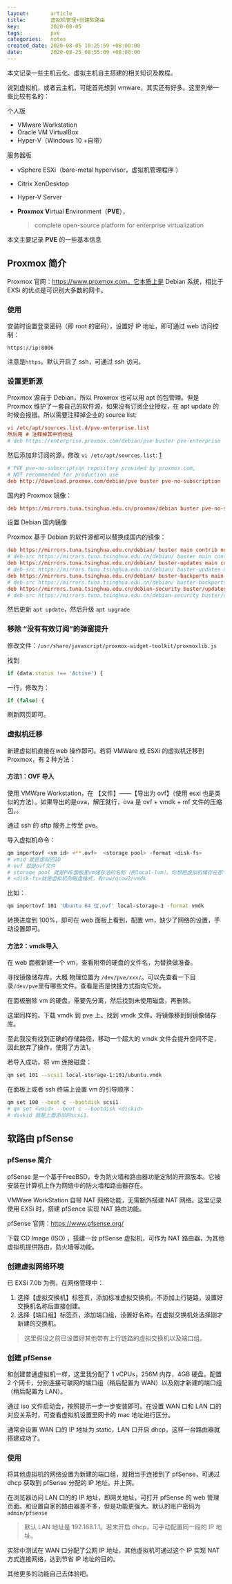 ```yaml
---
layout:       article
title:        虚拟机管理+创建软路由
key:          2020-08-05
tags:         pve	
categories:   notes
created_date: 2020-08-05 10:25:59 +08:00:00
date:         2020-08-25 08:55:09 +08:00:00
---
```


本文记录一些主机云化、虚拟主机自主搭建的相关知识及教程。

<!--more-->

说到虚拟机，或者云主机，可能首先想到 vmware，其实还有好多。这里列举一些比较有名的：

个人版

- VMware Workstation
- Oracle VM VirtualBox
- Hyper-V（Windows 10 +自带）

服务器版

- vSphere ESXi（bare-metal hypervisor，虚拟机管理程序 ）

- Citrix XenDesktop

- Hyper-V Server

- **Proxmox** **V**irtual **E**nvironment（**PVE**），

  > complete open-source platform for enterprise virtualization

本文主要记录 **PVE** 的一些基本信息

## Proxmox 简介

Proxmox 官网：https://www.proxmox.com。它本质上是 Debian 系统，相比于 EXSi 的优点是可识别大多数的网卡。

### 使用

安装时设置登录密码（即 root 的密码），设置好 IP 地址，即可通过 web 访问控制：

```
https://ip:8006
```

注意是`https`。默认开启了 ssh，可通过 ssh 访问。

### 设置更新源

Proxmox 源自于 Debian，所以 Proxmox 也可以用 apt 的包管理。但是 Proxmox 维护了一套自己的软件源，如果没有订阅企业授权，在 apt update 的时候会报错。所以需要注释掉企业的 source list:

```ini
vi /etc/apt/sources.list.d/pve-enterprise.list
然后用 # 注释掉其中的地址
# deb https://enterprise.proxmox.com/debian/pve buster pve-enterprise
```

然后添加非订阅的源，修改 `vi /etc/apt/sources.list`: [1](http://einverne.github.io/post/2020/03/proxmox-install-and-setup.html#fn:non)

```ini
# PVE pve-no-subscription repository provided by proxmox.com,
# NOT recommended for production use
deb http://download.proxmox.com/debian/pve buster pve-no-subscription
```

国内的 Proxmox 镜像：

```ini
deb https://mirrors.tuna.tsinghua.edu.cn/proxmox/debian buster pve-no-subscription
```

设置 Debian 国内镜像

Proxmox 基于 Debian 的软件源都可以替换成国内的镜像：

```ini
deb https://mirrors.tuna.tsinghua.edu.cn/debian/ buster main contrib non-free
# deb-src https://mirrors.tuna.tsinghua.edu.cn/debian/ buster main contrib non-free
deb https://mirrors.tuna.tsinghua.edu.cn/debian/ buster-updates main contrib non-free
# deb-src https://mirrors.tuna.tsinghua.edu.cn/debian/ buster-updates main contrib non-free
deb https://mirrors.tuna.tsinghua.edu.cn/debian/ buster-backports main contrib non-free
# deb-src https://mirrors.tuna.tsinghua.edu.cn/debian/ buster-backports main contrib non-free
deb https://mirrors.tuna.tsinghua.edu.cn/debian-security buster/updates main contrib non-free
# deb-src https://mirrors.tuna.tsinghua.edu.cn/debian-security buster/updates main contrib non-free
```

然后更新 `apt update`，然后升级 `apt upgrade`

### 移除 “没有有效订阅”的弹窗提升

修改文件：`/usr/share/javascript/proxmox-widget-toolkit/proxmoxlib.js`

找到

```javascript
if (data.status !== 'Active') {
```

一行，修改为：

```js
if (false) {
```

刷新网页即可。

### 虚拟机迁移

新建虚拟机直接在web 操作即可。若将 VMWare 或 ESXi 的虚拟机迁移到 Proxmox，有 2 种方法：

#### 方法1：OVF 导入

 使用 VMWare  Workstation，在 【文件】——【导出为 ovf】（使用 esxi 也是类似的方法）。如果导出的是ova，解压就行，ova 是 ovf + vmdk + mf 文件的压缩包，。

通过 ssh 的 sftp 服务上传至 pve。

导入虚拟机命令：

```sh
qm importovf <vm id> <**.ovf>  <storage pool> -format <disk-fs>
# vmid 就是虚拟的ID
# ovf 就是ovf文件
# storage pool 就是PVE面板里vm储存池的名称（例local-lvm）。你想把虚拟机储存在那个位置,就填哪个
# <disk-fs>就是虚拟机的磁盘格式，有raw/qcow2/vmdk
```

比如：

```sh
qm importovf 101 'Ubuntu 64 位.ovf' local-storage-1 -format vmdk
```

转换进度到 100%，即可在 web 面板上看到，配置 vm，缺少了网络的设置，手动设置即可。

#### 方法2：vmdk导入

在 web 面板新建一个 vm，查看附带的硬盘的文件名，为替换做准备。

寻找镜像储存库，大概 物理位置为 `/dev/pve/xxx/`。可以先查看一下目录`/dev/pve`里有哪些文件。查看是否是快捷方式指向它处。

在面板删除 vm 的硬盘。需要先分离，然后找到未使用磁盘，再删除。

这里同样的，下载 vmdk 到 pve 上。找到 vmdk 文件。将镜像移到到镜像储存库。

至此我没有找到正确的存储路径，移动一个超大的 vmdk 文件会提升空间不足，因此放弃了操作，使用了方法1。

若导入成功，将 vm 连接磁盘：

```sh
qm set 101 --scsi1 local-storage-1:101/ubuntu.vmdk
```

在面板上或者 ssh 终端上设置 vm 的引导顺序：

```sh
qm set 100 --boot c --bootdisk scsi1
# qm set <vmid> --boot c --bootdisk <diskid>
# diskid 就是上面添加的scsi1。
```

## 软路由 pfSense

### pfSense 简介

pfSense 是一个基于FreeBSD，专为防火墙和路由器功能定制的开源版本。它被安装在计算机上作为网络中的防火墙和路由器存在。

VMWare WorkStation 自带 NAT 网络功能，无需额外搭建 NAT 网络。这里记录使用 EXSi 时，搭建 pfSence 实现 NAT 路由功能。

pfSense 官网：https://www.pfsense.org/

下载 CD Image (ISO) ，搭建一台 pfSense 虚拟机，可作为 NAT 路由器，为其他虚拟机提供路由，防火墙等功能。

### 创建虚拟网络环境

已 EXSi 7.0b 为例，在网络管理中：

1. 选择【虚拟交换机】标签页，添加标准虚拟交换机，不添加上行链路，设置好交换机名称后直接创建。
2. 选择【端口组】标签页，添加端口组，设置好名称，在虚拟交换机处选择刚才新建的交换机。

>  这里假设之前已设置好其他带有上行链路的虚拟交换机以及端口组。

### 创建 pfSense

和创建普通虚拟机一样，这里我分配了 1 vCPUs，256M 内存，4GB 硬盘。配置 2 个网卡，分别连接可联网的端口组（稍后配置为 WAN）以及刚才新建的端口组（稍后配置为 LAN）。

通过 iso 文件启动会，按照提示一步一步安装即可。在设置 WAN 口和 LAN 口的对应关系时，可查看虚拟机设置里网卡的 mac 地址进行区分。

通常会设置 WAN 口的 IP 地址为 static，LAN 口开启 dhcp，这样一台路由器就搭建成功了。

### 使用

将其他虚拟机的网络设置为新建的端口组，就相当于连接到了 pfSense，可通过 dhcp 获取到 pfSense 分配的 IP 地址。并上网。

在浏览器访问 LAN 口的的 IP 地址，即网关地址，可打开 pfSense 的 web 管理页面。和设置自家的路由器差不多，但是功能更强大。默认的账户密码为 `admin/pfsense`

> 默认 LAN 地址是 192.168.1.1。若未开启 dhcp，可手动配置同一段的 IP 地址。

实际中测试在 WAN 口分配了公网 IP 地址，其他虚拟机可通过这个 IP 实现 NAT 方式连接网络，达到节省 IP 地址的目的。

其他更多的功能自己去体验吧。